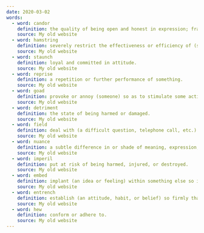```yaml
---
date: 2020-03-02
words:
  - word: candor
    definition: the quality of being open and honest in expression; frankness.
    source: My old website
  - word: hamstring
    definition: severely restrict the effectiveness or efficiency of (something).
    source: My old website
  - word: staunch
    definition: loyal and committed in attitude.
    source: My old website
  - word: reprise
    definition: a repetition or further performance of something.
    source: My old website
  - word: goad
    definition: provoke or annoy (someone) so as to stimulate some action or reaction.
    source: My old website
  - word: detriment
    definition: the state of being harmed or damaged.
    source: My old website
  - word: field
    definition: deal with (a difficult question, telephone call, etc.).
    source: My old website
  - word: nuance
    definition: a subtle difference in or shade of meaning, expression, or sound.
    source: My old website
  - word: imperil
    definition: put at risk of being harmed, injured, or destroyed.
    source: My old website
  - word: embed
    definition: implant (an idea or feeling) within something else so it becomes an ingrained or essential characteristic of it.
    source: My old website
  - word: entrench
    definition: establish (an attitude, habit, or belief) so firmly that change is very difficult or unlikely.
    source: My old website
  - word: hew
    definition: conform or adhere to.
    source: My old website
---
```

